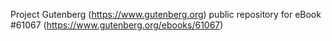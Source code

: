 Project Gutenberg (https://www.gutenberg.org) public repository for
eBook #61067 (https://www.gutenberg.org/ebooks/61067)
